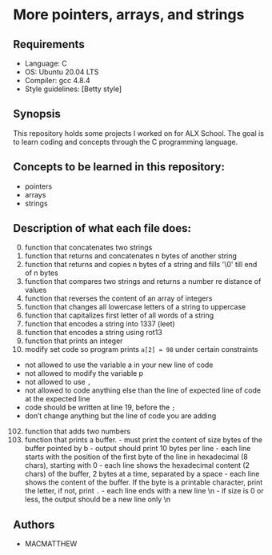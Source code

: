 # More pointers, arrays, and strings

## Requirements
* Language: C
* OS: Ubuntu 20.04 LTS
* Compiler: gcc 4.8.4
* Style guidelines: [Betty style]

## Synopsis
This repository holds some projects I worked on for ALX School. The goal is to learn coding and concepts through the C programming language.

## Concepts to be learned in this repository:
* pointers
* arrays
* strings

## Description of what each file does:
0. function that concatenates two strings
1. function that returns and concatenates n bytes of another string
2. function that returns and copies n bytes of a string and fills '\0' till end of n bytes
3. function that compares two strings and returns a number re distance of values
4. function that reverses the content of an array of integers
5. function that changes all lowercase letters of a string to uppercase
6. function that capitalizes first letter of all words of a string
7. function that encodes a string into 1337 (leet)
8. function that encodes a string using rot13
9. function that prints an integer
101. modify set code so program prints `a[2] = 98` under certain constraints
   - not allowed to use the variable a in your new line of code
   - not allowed to modify the variable p
   - not allowed to use `,`
   - not allowed to code anything else than the line of expected line of code at the expected line
   - code should be written at line 19, before the `;`
   - don’t change anything but the line of code you are adding
102. function that adds two numbers
103. function that prints a buffer.
    - must print the content of size bytes of the buffer pointed by b
    - output should print 10 bytes per line
    - each line starts with the position of the first byte of the line in hexadecimal (8 chars), starting with 0
    - each line shows the hexadecimal content (2 chars) of the buffer, 2 bytes at a time, separated by a space
    - each line shows the content of the buffer. If the byte is a printable character,
     print the letter, if not, print `.`
    -  each line ends with a new line \n
    - if size is 0 or less, the output should be a new line only \n

## Authors
* MACMATTHEW

